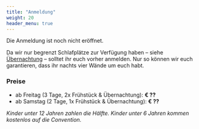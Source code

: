 ```yaml
---
title: "Anmeldung"
weight: 20
header_menu: true
---
```


Die Anmeldung ist noch nicht eröffnet.

Da wir nur begrenzt Schlafplätze zur Verfügung haben – siehe [Übernachtung](#übernachtung) – solltet ihr euch vorher anmelden. Nur so können wir euch garantieren, dass ihr nachts vier Wände um euch habt.

### Preise

- ab Freitag (3 Tage, 2x Frühstück & Übernachtung): **€ ??**
- ab Samstag (2 Tage, 1x Frühstück & Übernachtung): **€ ??**

_Kinder unter 12 Jahren zahlen die Hälfte. Kinder unter 6 Jahren kommen kostenlos auf die Convention._
